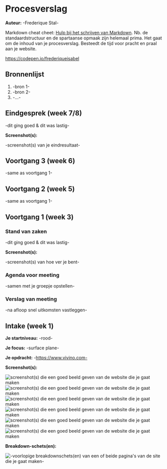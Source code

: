 # Procesverslag
**Auteur:** -Frederique Stal-

Markdown cheat cheet: [Hulp bij het schrijven van Markdown](https://github.com/adam-p/markdown-here/wiki/Markdown-Cheatsheet). Nb. de standaardstructuur en de spartaanse opmaak zijn helemaal prima. Het gaat om de inhoud van je procesverslag. Besteedt de tijd voor pracht en praal aan je website.

https://codepen.io/frederiqueisabel


## Bronnenlijst
1. -bron 1-
2. -bron 2-
3. -...-



## Eindgesprek (week 7/8)

-dit ging goed & dit was lastig-

**Screenshot(s):**

-screenshot(s) van je eindresultaat-



## Voortgang 3 (week 6)

-same as voortgang 1-



## Voortgang 2 (week 5)

-same as voortgang 1-



## Voortgang 1 (week 3)

### Stand van zaken

-dit ging goed & dit was lastig-

**Screenshot(s):**

-screenshot(s) van hoe ver je bent-

### Agenda voor meeting

-samen met je groepje opstellen-

### Verslag van meeting

-na afloop snel uitkomsten vastleggen-



## Intake (week 1)

**Je startniveau:** -rood-

**Je focus:** -surface plane-

**Je opdracht:** -https://www.vivino.com-

**Screenshot(s):**

![screenshot(s) die een goed beeld geven van de website die je gaat maken](images/1.png) 
![screenshot(s) die een goed beeld geven van de website die je gaat maken](images/2.png) 
![screenshot(s) die een goed beeld geven van de website die je gaat maken](images/3.png) 
![screenshot(s) die een goed beeld geven van de website die je gaat maken](images/4.png) 
![screenshot(s) die een goed beeld geven van de website die je gaat maken](images/5.png) 
![screenshot(s) die een goed beeld geven van de website die je gaat maken](images/6.png) 

**Breakdown-schets(en):**

![-voorlopige breakdownschets(en) van een of beide pagina's van de site die je gaat maken-](images/ontledenpagina.png)
